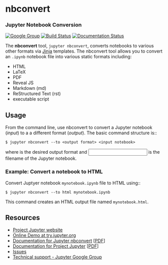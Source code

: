 # nbconvert
### Jupyter Notebook Conversion

[![Google Group](https://img.shields.io/badge/-Google%20Group-lightgrey.svg)](https://groups.google.com/forum/#!forum/jupyter)
[![Build Status](https://travis-ci.org/jupyter/nbconvert.svg?branch=master)](https://travis-ci.org/jupyter/nbconvert)
[![Documentation Status](https://readthedocs.org/projects/nbconvert/badge/?version=latest)](http://nbconvert.readthedocs.org/en/latest/?badge=latest)

The **nbconvert** tool, `jupyter nbconvert`, converts notebooks to various other
formats via [Jinja][] templates. The nbconvert tool allows you to convert an
`.ipynb` notebook file into various static formats including:

* HTML
* LaTeX
* PDF
* Reveal JS
* Markdown (md)
* ReStructured Text (rst)
* executable script


## Usage

From the command line, use nbconvert to convert a Jupyter notebook (*input*) to a
a different format (*output*). The basic command structure is::

    $ jupyter nbconvert --to <output format> <input notebook>

where *<output format>* is the desired output format and *<input notebook>* is the
filename of the Jupyter notebook.

### Example: Convert a notebook to HTML

Convert Juptyer notebook `mynotebook.ipynb` file to HTML using::

    $ jupyter nbconvert --to html mynotebook.ipynb

This command creates an HTML output file named `mynotebook.html`.


## Resources

- [Project Jupyter website](https://jupyter.org)
- [Online Demo at try.jupyter.org](https://try.jupyter.org)
- [Documentation for Jupyter nbconvert](https://nbconvert.readthedocs.org/en/latest/)
  [[PDF](https://media.readthedocs.org/pdf/nbconvert/latest/nbconvert.pdf)]
- [Documentation for Project Jupyter](https://jupyter.readthedocs.org/en/latest/index.html)
  [[PDF](https://media.readthedocs.org/pdf/jupyter/latest/jupyter.pdf)]
- [Issues](https://github.com/jupyter/nbconvert/issues)
- [Technical support - Jupyter Google Group](https://groups.google.com/forum/#!forum/jupyter)


[Jinja]: http://jinja.pocoo.org/